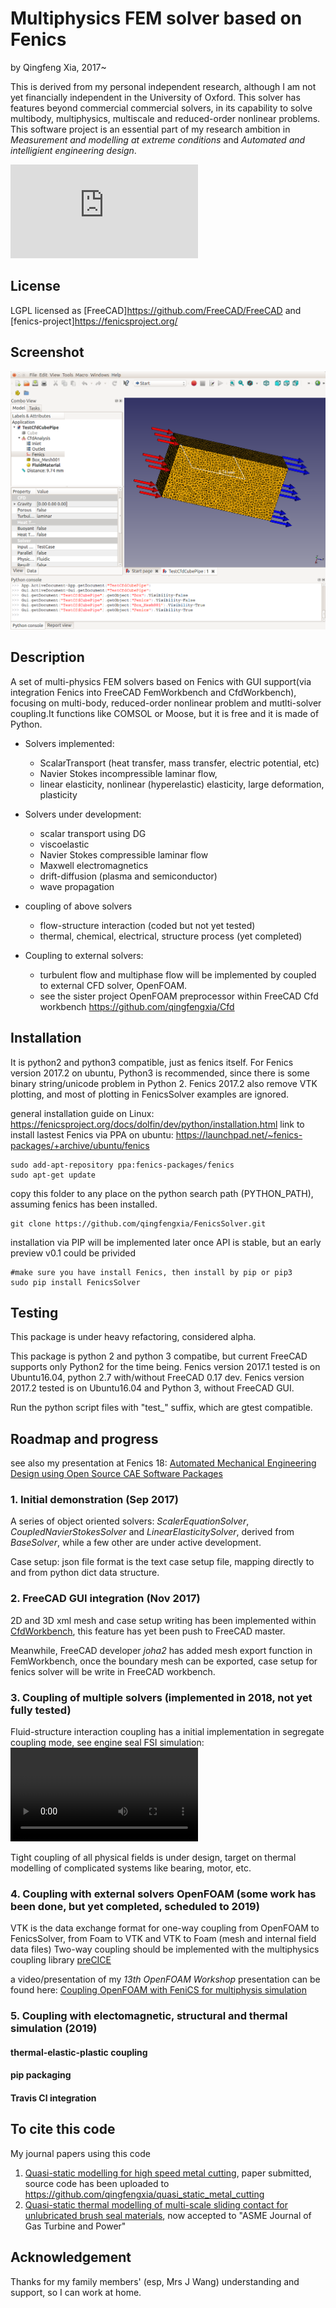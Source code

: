 # Multiphysics FEM solver based on Fenics

by Qingfeng Xia, 2017~

This is derived from my personal independent research, although I am not yet financially independent in the University of Oxford. This solver has features beyond commercial commercial solvers, in its capability to solve multibody, multiphysics, multiscale and reduced-order nonlinear problems.
This software project is an essential part of my research ambition in *Measurement and modelling at extreme conditions* and *Automated and intelligient engineering design*.

![Schematic of automated engineering design pipeline](https://forum.freecadweb.org/download/file.php?id=73587)

## License

LGPL licensed as [FreeCAD]<https://github.com/FreeCAD/FreeCAD> and [fenics-project]<https://fenicsproject.org/>

## Screenshot

![FenicsSolver as a FEM solver in CfdWorkbench of FreeCAD](FenicsSolver_FreeCAD.png?raw=true "FenicsSolver as a CFD solver in CfdWorkbench of FreeCAD")

## Description

A set of multi-physics FEM solvers based on Fenics with GUI support(via integration Fenics into FreeCAD FemWorkbench and CfdWorkbench),
focusing on multi-body, reduced-order nonlinear problem and mutlti-solver coupling.It functions like COMSOL or Moose, but it is free and it is made of Python.

+ Solvers implemented:
  - ScalarTransport (heat transfer, mass transfer, electric potential, etc)
  - Navier Stokes incompressible laminar flow, 
  - linear elasticity, nonlinear (hyperelastic) elasticity, large deformation, plasticity

+ Solvers under development:
  - scalar transport using DG
  - viscoelastic
  - Navier Stokes compressible laminar flow 
  - Maxwell electromagnetics
  - drift-diffusion (plasma and semiconductor)
  - wave propagation

+ coupling of above solvers
  - flow-structure interaction (coded but not yet tested)
  - thermal, chemical, electrical, structure process (yet completed)

+ Coupling to external solvers:
  - turbulent flow and multiphase flow will be implemented by coupled to external CFD solver, OpenFOAM.
  - see the sister project OpenFOAM preprocessor within FreeCAD Cfd workbench <https://github.com/qingfengxia/Cfd>


## Installation

It is python2 and python3 compatible, just as fenics itself. For Fenics version 2017.2 on ubuntu, Python3 is recommended, since there is some binary string/unicode problem in Python 2. Fenics 2017.2 also remove VTK plotting, and most of plotting in FenicsSolver examples are ignored.

general installation guide on Linux: <https://fenicsproject.org/docs/dolfin/dev/python/installation.html>
link to install lastest Fenics via PPA on ubuntu: <https://launchpad.net/~fenics-packages/+archive/ubuntu/fenics>
```
sudo add-apt-repository ppa:fenics-packages/fenics
sudo apt-get update
```

copy this folder to any place on the python search path (PYTHON_PATH), assuming fenics has been installed. 

```
git clone https://github.com/qingfengxia/FenicsSolver.git
```

installation via PIP will be implemented later once API is stable, but an early preview v0.1 could be privided
```
#make sure you have install Fenics, then install by pip or pip3
sudo pip install FenicsSolver
```

## Testing

This package is under heavy refactoring, considered alpha.

This package is python 2 and python 3 compatibe, but current FreeCAD supports only Python2 for the time being.
Fenics version 2017.1 tested is on Ubuntu16.04, python 2.7 with/without FreeCAD 0.17 dev.
Fenics version 2017.2 tested is on Ubuntu16.04 and Python 3, without FreeCAD GUI. 

Run the python script files with "test_" suffix, which are gtest compatible. 


## Roadmap and progress

see also my presentation at Fenics 18: [Automated Mechanical Engineering Design using Open Source CAE Software Packages](doc/Fenics18_Xia.pdf)

### 1. Initial demonstration (Sep 2017)

A series of object oriented solvers: *ScalerEquationSolver*, *CoupledNavierStokesSolver* and *LinearElasticitySolver*, derived from *BaseSolver*, while a few other are under active development. 

Case setup: json file format is the text case setup file, mapping directly to and from python dict data structure.

### 2. FreeCAD GUI integration (Nov 2017)

2D and 3D xml mesh and case setup writing has been implemented within [CfdWorkbench](https://github.com/qingfengxia/Cfd), this feature has yet been push to FreeCAD master.
 
Meanwhile, FreeCAD developer *joha2* has added mesh export function in FemWorkbench, once the boundary mesh can be exported, case setup for fenics solver will be write in FreeCAD workbench.


### 3. Coupling of multiple solvers (implemented in 2018, not yet fully tested)

Fluid-structure interaction coupling has a initial implementation in segregate coupling mode, see engine seal FSI simulation:
![2D FSI simulation of labyrinth seal](doc/fsi_velmag.mp4)

Tight coupling of all physical fields is under design, target on thermal modelling of complicated systems like bearing, motor, etc.

### 4. Coupling with external solvers OpenFOAM (some work has been done, but yet completed, scheduled to 2019)

VTK is the data exchange format for one-way coupling from OpenFOAM to FenicsSolver, from Foam to VTK and VTK to Foam (mesh and internal field data files)
Two-way coupling should be implemented with the multiphysics coupling library [preCICE](https://github.com/precice/precice)

a video/presentation of my *13th OpenFOAM Workshop* presentation can be found here:
[Coupling OpenFOAM with FeniCS for multiphysis simulation](https://www.iesensor.com/blog/2018/06/25/coupling-openfoam-with-fenics-for-multiphysis-simulation-openfoam-workshop-13-presentation/)

### 5. Coupling with electomagnetic, structural and thermal simulation (2019)

#### thermal-elastic-plastic coupling
#### pip packaging 
#### Travis CI integration

## To cite this code

My journal papers using this code
1. [Quasi-static modelling for high speed metal cutting](), paper submitted, source code has been uploaded to <https://github.com/qingfengxia/quasi_static_metal_cutting>
2. [Quasi-static thermal modelling of multi-scale sliding contact for unlubricated brush seal materials](http://proceedings.asmedigitalcollection.asme.org/proceeding.aspx?articleid=2701103), now accepted to "ASME Journal of Gas Turbine and Power"

## Acknowledgement

Thanks for my family members' (esp, Mrs J Wang) understanding and support, so I can work at home.




